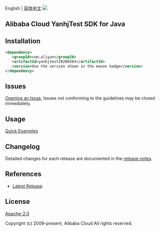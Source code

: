 English | [简体中文](README-CN.md)
![](https://aliyunsdk-pages.alicdn.com/icons/AlibabaCloud.svg)

## Alibaba Cloud YanhjTest SDK for Java

## Installation

```xml
<dependency>
   <groupId>com.aliyun</groupId>
   <artifactId>yanhjtest20200303</artifactId>
   <version>Use the version shown in the maven badge</version>
</dependency>
```

## Issues
[Opening an Issue](https://github.com/aliyun/alibabacloud-java-sdk/issues/new), Issues not conforming to the guidelines may be closed immediately.

## Usage
[Quick Examples](https://github.com/aliyun/alibabacloud-java-sdk/blob/master/docs/0-Examples-EN.md#quick-examples)

## Changelog
Detailed changes for each release are documented in the [release notes](./ChangeLog.txt).

## References
* [Latest Release](https://github.com/aliyun/alibabacloud-java-sdk/)

## License
[Apache-2.0](http://www.apache.org/licenses/LICENSE-2.0)

Copyright (c) 2009-present, Alibaba Cloud All rights reserved.
